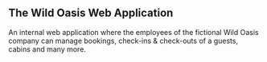 ## The Wild Oasis Web Application

An internal web application where the employees of the fictional Wild Oasis company can manage bookings, check-ins & check-outs of a guests, cabins and many more.
